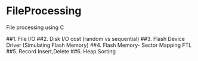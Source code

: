 # FileProcessing
File processing using C

##1. File I/O
##2. Disk I/O cost (random vs sequential) 
##3. Flash Device Driver (Simulating Flash Memory)
##4. Flash Memory- Sector Mapping FTL
##5. Record Insert,Delete
##6. Heap Sorting
